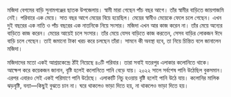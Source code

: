 মজিদা বেগমের বাড়ি সুনামগঞ্জের ছাতক উপজেলায়। স্বামী মারা গেছেন পাঁচ বছর আগে। তাঁর স্বামীর বাড়িতে জায়গাজমি নেই। পরিবারে এক মেয়ে। সাত বছর আগে মেয়ের বিয়ে হয়েছিল। মেয়ের স্বামীও মেয়েকে ফেলে চলে গেছেন। এখন দুই বছরের এক নাতি ও পাঁচ বছরের এক নাতনিকে নিয়ে সংসার। মজিদা এখন আর কাজ করেন না। তাঁর মেয়ে অন্যের বাড়িতে কাজ করেন। মেয়ের আয়েই চলে সংসার। তাঁর মেয়ে যেসব বাড়িতে কাজ করতেন, সেসব বাড়ির লোকজন ঈদে বাড়ি চলে গেছেন। তাই জমানো টাকা খরচ করে চলছেন তাঁরা। সামনে কী অবস্থা হবে, তা নিয়ে চিন্তিত বলে জানালেন মজিদা।

মজিদাদের মতো একই আশ্রয়কেন্দ্রে ঠাঁই নিয়েছে ৪০টি পরিবার। তারা সবাই যতরপুর এলাকার কলোনিতে থাকে। আক্ষেপ করে কয়েকজন জানান, বৃষ্টি হলেই কলোনিতে পানি বেড়ে যায়। ২০২২ সালে সর্বশেষ পানি উঠেছিল বুকসমান। এরপর এবারও সেই একই পরিমাণে পানি উঠেছে। এলাকাটি নিচু হওয়ায় বৃষ্টি হলেই পানি উঠে যায়। কলোনির মালিক ঝড়বৃষ্টি, বন্যা—কিছুই বুঝতে চান না। ঘরে থাকলেও ভাড়া দিতে হয়, না থাকলেও ভাড়া দিতে হয়।
